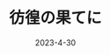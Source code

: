 ---
title: "彷徨の果てに"
about: "RPGがテーマの2nd Album"
count: "2nd Album"
image: "../images/houkou.jpg"
date: "2023-4-30"
price: "1,000円"
description: "―――旅人は最後に辿り着いた場所で、何を見たのだろうか。"
description2: "RPGをイメージした、オーケストラ等による壮大な旅の1枚。"
boothLink: "https://koyami416.booth.pm/items/4693760"
bandcampLink: "https://koyami.bandcamp.com/album/at-the-end-of-my-wanderings"
youtubeEmbed: "https://www.youtube.com/embed/gedVxgvweUg?si=d1fGrcQUB5M5bCsh"
---